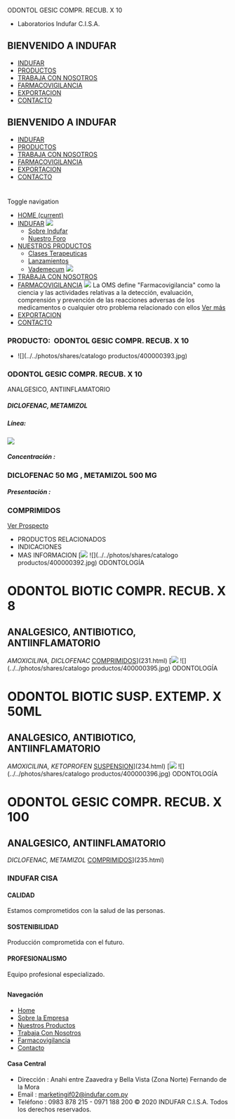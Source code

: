 ODONTOL GESIC COMPR. RECUB. X 10
- Laboratorios Indufar C.I.S.A.
## BIENVENIDO A INDUFAR
* [INDUFAR](232.html#)
* [PRODUCTOS](232.html#)
* [TRABAJA CON NOSOTROS](232.html#)
* [FARMACOVIGILANCIA](232.html#)
* [EXPORTACION](232.html#)
* [CONTACTO](232.html#)
## BIENVENIDO A INDUFAR
* [INDUFAR](../../index.html)
* [PRODUCTOS](../../productos.html)
* [TRABAJA CON NOSOTROS](../../trabaja_con_nosotros.html)
* [FARMACOVIGILANCIA](../../farmacovigilancia.html)
* [EXPORTACION](../../exportacion.html)
* [CONTACTO](../../contacto.html)
# 
Toggle navigation
* [HOME (current)](../../index.html)
* [INDUFAR](232.html#) 
  [![ ](../../photos/shares/Sistema/Menu/indufar_menul.jpg)](../../institucional.html)
  - [Sobre Indufar](../../institucional.html)
  - [Nuestro Foro](../../blog.html)
* [NUESTROS PRODUCTOS](232.html#) 
  - [Clases Terapeuticas](../clases_terapeuticas.html)
  - [Lanzamientos](../lanzamientos.html)
  - [Vademecum](../../productos.html)
  [![ ](../../photos/shares/Sistema/Menu/productos.png)](../../productos.html)
* [TRABAJA CON NOSOTROS](../../trabaja_con_nosotros.html)
* [FARMACOVIGILANCIA](232.html#) 
  [![ ](../../photos/shares/Sistema/Menu/TUBOS.png)](../../farmacovigilancia.html)
  La OMS define "Farmacovigilancia" como la ciencia y las actividades relativas a la detección, evaluación, comprensión y prevención de las reacciones adversas de los medicamentos o cualquier otro problema relacionado con ellos
  [Ver más](../../farmacovigilancia.html)
* [EXPORTACION](../../exportacion.html)
* [CONTACTO](../../contacto.html)
### PRODUCTO:  ODONTOL GESIC COMPR. RECUB. X 10
* ![](../../photos/shares/catalogo productos/400000393.jpg)
### **ODONTOL GESIC COMPR. RECUB. X 10**
ANALGESICO, ANTIINFLAMATORIO
##### **DICLOFENAC, METAMIZOL**
##### **Línea:**
[![](../../photos/shares/Laboratorios/lab_odontol.png)](../linea/4.html)
##### **Concentración :**
### DICLOFENAC 50 MG , METAMIZOL 500 MG
##### **Presentación :**
### COMPRIMIDOS
[Ver Prospecto](https://www.indufar.com.py/files/shares/prospectos/400000393.pdf)
* PRODUCTOS RELACIONADOS
* INDICACIONES
* MAS INFORMACION
[![](../../photos/shares/Laboratorios/lab_odontol.png)
![](../../photos/shares/catalogo productos/400000392.jpg)
ODONTOLOGÍA
# ODONTOL BIOTIC COMPR. RECUB. X 8
## ANALGESICO, ANTIBIOTICO, ANTIINFLAMATORIO
*AMOXICILINA, DICLOFENAC*
[COMPRIMIDOS](232.html#)](231.html)
[![](../../photos/shares/Laboratorios/lab_odontol.png)
![](../../photos/shares/catalogo productos/400000395.jpg)
ODONTOLOGÍA
# ODONTOL BIOTIC SUSP. EXTEMP. X 50ML
## ANALGESICO, ANTIBIOTICO, ANTIINFLAMATORIO
*AMOXICILINA, KETOPROFEN*
[SUSPENSION](232.html#)](234.html)
[![](../../photos/shares/Laboratorios/lab_odontol.png)
![](../../photos/shares/catalogo productos/400000396.jpg)
ODONTOLOGÍA
# ODONTOL GESIC COMPR. RECUB. X 100
## ANALGESICO, ANTIINFLAMATORIO
*DICLOFENAC, METAMIZOL*
[COMPRIMIDOS](232.html#)](235.html)
### INDUFAR CISA
#### CALIDAD
Estamos comprometidos con la salud de las personas.
#### SOSTENIBILIDAD
Producción comprometida con el futuro.
#### PROFESIONALISMO
Equipo profesional especializado.
## 
#### Navegación
* [Home](../../index.html)
* [Sobre la Empresa](../../institucional.html)
* [Nuestros Productos](../../productos.html)
* [Trabaja Con Nosotros](../../trabaja_con_nosotros.html)
* [Farmacovigilancia](../../farmacovigilancia.html)
* [Contacto](../../contacto.html)
#### Casa Central
* Dirección : Anahi entre Zaavedra y Bella Vista (Zona Norte) Fernando de la Mora
* Email : [marketingif02@indufar.com.py](mailto:marketingif02@indufar.com.py)
* Teléfono : 0983 878 215 - 0971 188 200
© 2020 INDUFAR C.I.S.A. Todos los derechos reservados.